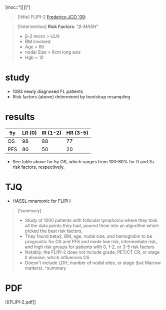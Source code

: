 [moc::"[[]]"]
>[!title]
> FLIPI-2 [Frederico JCO '09](http://ascopubs.org/doi/abs/10.1200/JCO.2008.21.3991): 

>[!intervention] 
> **Risk Factors**: "_β-MASH_"
> - β-2 micro > ULN 
> - BM involved
> - Age > 60
> - nodal Size > 6cm long axis
> - Hgb < 12

# study
- 1093 newly diagnosed FL patients
- Risk factors (above) determined by bootstrap resampling 

# results

| 5y  | LR (0) | IR (1-2) | HR (3-5) |
| --- | ------ | -------- | -------- |
| OS  | 98     | 88       | 77       |
| PFS | 80     | 50       | 20         |

- See table above for 5y OS, which ranges from 100-80% for 0 and 3+ risk factors, respectively.

# TJQ
- HASSL mnemonic for FLIPI I

>[!summary] 
> - Study of 1000 patients with follicular lymphoma where they took all the data points they had, poured them into an algorithm which picked the best risk factors. 
> - They found beta2, BM, age, nodal size, and hemoglobin to be prognostic for OS and PFS and made low risk, intermediate risk, and high risk groups for patients with 0, 1-2, or 3-5 risk factors
> - Notably, the FLIPI-2 does not include grade, PET/CT CR, or stage II disease, which influences OS 
> - Doesn't include LDH, number of nodal sites, or stage (but Marrow matters).
>^summary

# PDF
![[FLIPI-2.pdf]]